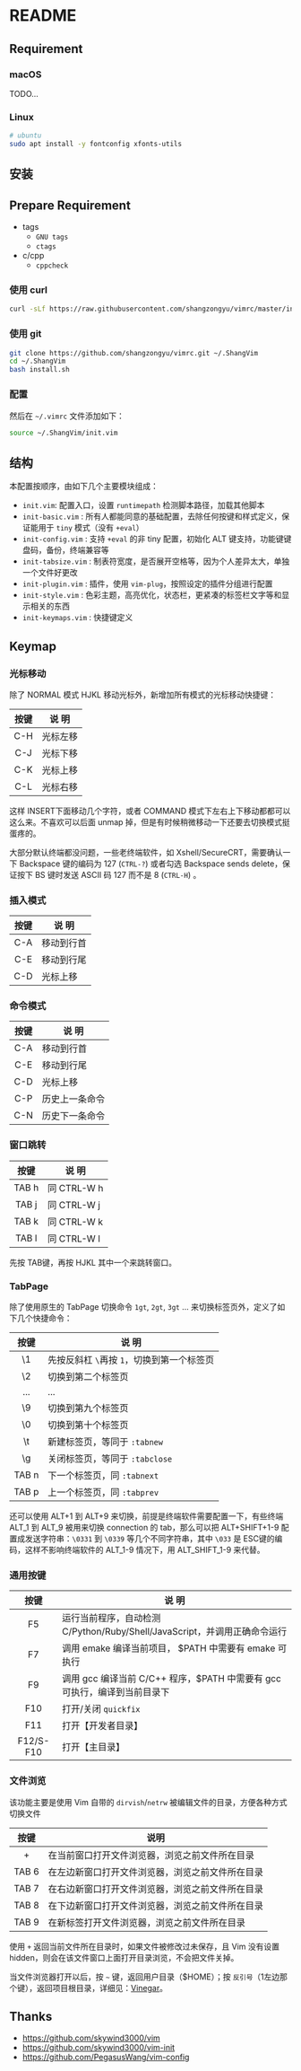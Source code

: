 # README

## Requirement

### macOS

TODO...

### Linux

```sh
# ubuntu
sudo apt install -y fontconfig xfonts-utils
```

## 安装

## Prepare Requirement

* tags
  * `GNU tags`
  * `ctags`
* c/cpp
  * `cppcheck`

### 使用 curl

```sh
curl -sLf https://raw.githubusercontent.com/shangzongyu/vimrc/master/install.sh | bash
```

### 使用 git

```sh
git clone https://github.com/shangzongyu/vimrc.git ~/.ShangVim
cd ~/.ShangVim
bash install.sh
```

### 配置

然后在 `~/.vimrc` 文件添加如下：

 ```sh
source ~/.ShangVim/init.vim
```

## 结构

本配置按顺序，由如下几个主要模块组成：

* `init.vim`: 配置入口，设置 `runtimepath` 检测脚本路径，加载其他脚本
* `init-basic.vim` : 所有人都能同意的基础配置，去除任何按键和样式定义，保证能用于 `tiny` 模式（没有 `+eval`）
* `init-config.vim` : 支持 `+eval` 的非 tiny 配置，初始化 ALT 键支持，功能键键盘码，备份，终端兼容等
* `init-tabsize.vim` : 制表符宽度，是否展开空格等，因为个人差异太大，单独一个文件好更改
* `init-plugin.vim` : 插件，使用 `vim-plug`，按照设定的插件分组进行配置
* `init-style.vim` : 色彩主题，高亮优化，状态栏，更紧凑的标签栏文字等和显示相关的东西
* `init-keymaps.vim` : 快捷键定义

## Keymap

### 光标移动

除了 NORMAL 模式 HJKL 移动光标外，新增加所有模式的光标移动快捷键：

| 按键  | 说 明    |
| :---: | -------- |
|  C-H  | 光标左移 |
|  C-J  | 光标下移 |
|  C-K  | 光标上移 |
|  C-L  | 光标右移 |

这样 INSERT下面移动几个字符，或者 COMMAND 模式下左右上下移动都都可以这么来。不喜欢可以后面 unmap 掉，但是有时候稍微移动一下还要去切换模式挺蛋疼的。

大部分默认终端都没问题，一些老终端软件，如 Xshell/SecureCRT，需要确认一下 Backspace 键的编码为 127 (`CTRL-?`) 或者勾选 Backspace sends delete，保证按下 BS 键时发送 ASCII 码 127 而不是 8 (`CTRL-H`) 。

### 插入模式

| 按键  | 说 明      |
| :---: | ---------- |
|  C-A  | 移动到行首 |
|  C-E  | 移动到行尾 |
|  C-D  | 光标上移   |

### 命令模式

| 按键  | 说 明          |
| :---: | -------------- |
|  C-A  | 移动到行首     |
|  C-E  | 移动到行尾     |
|  C-D  | 光标上移       |
|  C-P  | 历史上一条命令 |
|  C-N  | 历史下一条命令 |

### 窗口跳转

| 按键  | 说 明       |
| :---: | ----------- |
| TAB h | 同 CTRL-W h |
| TAB j | 同 CTRL-W j |
| TAB k | 同 CTRL-W k |
| TAB l | 同 CTRL-W l |

先按 TAB键，再按 HJKL 其中一个来跳转窗口。

### TabPage

除了使用原生的 TabPage 切换命令 `1gt`, `2gt`, `3gt` ... 来切换标签页外，定义了如下几个快捷命令：

| 按键  | 说 明                                      |
| :---: | ------------------------------------------ |
|  \1   | 先按反斜杠 `\`再按 `1`，切换到第一个标签页 |
|  \2   | 切换到第二个标签页                         |
|  ...  | ...                                        |
|  \9   | 切换到第九个标签页                         |
|  \0   | 切换到第十个标签页                         |
|  \t   | 新建标签页，等同于 `:tabnew`               |
|  \g   | 关闭标签页，等同于 `:tabclose`             |
| TAB n | 下一个标签页，同 `:tabnext`                |
| TAB p | 上一个标签页，同 `:tabprev`                |

还可以使用 ALT+1 到 ALT+9 来切换，前提是终端软件需要配置一下，有些终端 ALT_1 到 ALT_9 被用来切换 connection 的 tab，那么可以把 ALT+SHIFT+1-9 配置成发送字符串：`\0331` 到 `\0339` 等几个不同字符串，其中 `\033` 是 ESC键的编码，这样不影响终端软件的 ALT_1-9 情况下，用 ALT_SHIFT_1-9 来代替。

### 通用按键

|   按键    | 说 明                                                                     |
| :-------: | ------------------------------------------------------------------------- |
|    F5     | 运行当前程序，自动检测 C/Python/Ruby/Shell/JavaScript，并调用正确命令运行 |
|    F7     | 调用 emake 编译当前项目， $PATH 中需要有 emake 可执行                     |
|    F9     | 调用 gcc 编译当前 C/C++ 程序，$PATH 中需要有 gcc可执行，编译到当前目录下  |
|    F10    | 打开/关闭 `quickfix`                                                        |
|    F11    | 打开【开发者目录】                                                        |
| F12/S-F10 | 打开【主目录】                                                            |

### 文件浏览

该功能主要是使用 Vim 自带的 `dirvish`/`netrw` 被编辑文件的目录，方便各种方式切换文件

| 按键  | 说明                                             |
| :---: | ------------------------------------------------ |
|   +   | 在当前窗口打开文件浏览器，浏览之前文件所在目录   |
| TAB 6 | 在左边新窗口打开文件浏览器，浏览之前文件所在目录 |
| TAB 7 | 在右边新窗口打开文件浏览器，浏览之前文件所在目录 |
| TAB 8 | 在下边新窗口打开文件浏览器，浏览之前文件所在目录 |
| TAB 9 | 在新标签打开文件浏览器，浏览之前文件所在目录     |

使用 `+` 返回当前文件所在目录时，如果文件被修改过未保存，且 Vim 没有设置 hidden，则会在该文件窗口上面打开目录浏览，不会把文件关掉。

当文件浏览器打开以后，按 `~` 键，返回用户目录（$HOME）；按 `反引号`（1左边那个键），返回项目根目录，详细见：[Vinegar](https://github.com/skywind3000/vim/wiki/Vim-Vinegar-and-Oil)。

## Thanks

* <https://github.com/skywind3000/vim>
* <https://github.com/skywind3000/vim-init>
* <https://github.com/PegasusWang/vim-config>
